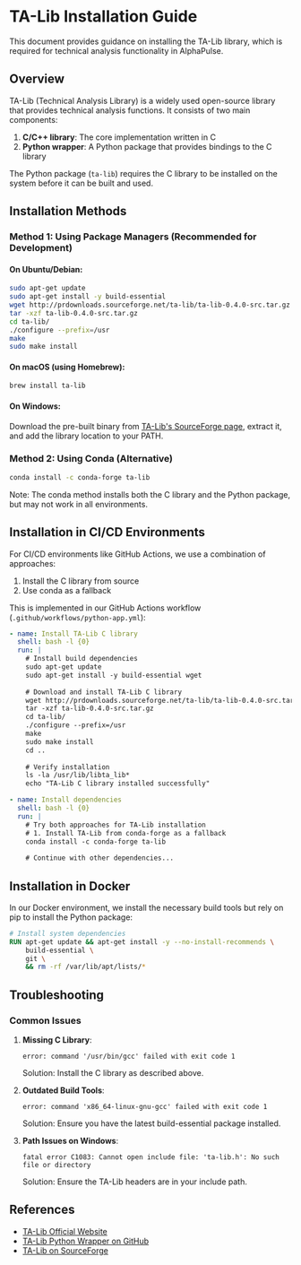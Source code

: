 # TA-Lib Installation Guide

This document provides guidance on installing the TA-Lib library, which is required for technical analysis functionality in AlphaPulse.

## Overview

TA-Lib (Technical Analysis Library) is a widely used open-source library that provides technical analysis functions. It consists of two main components:

1. **C/C++ library**: The core implementation written in C
2. **Python wrapper**: A Python package that provides bindings to the C library

The Python package (`ta-lib`) requires the C library to be installed on the system before it can be built and used.

## Installation Methods

### Method 1: Using Package Managers (Recommended for Development)

#### On Ubuntu/Debian:
```bash
sudo apt-get update
sudo apt-get install -y build-essential
wget http://prdownloads.sourceforge.net/ta-lib/ta-lib-0.4.0-src.tar.gz
tar -xzf ta-lib-0.4.0-src.tar.gz
cd ta-lib/
./configure --prefix=/usr
make
sudo make install
```

#### On macOS (using Homebrew):
```bash
brew install ta-lib
```

#### On Windows:
Download the pre-built binary from [TA-Lib's SourceForge page](http://prdownloads.sourceforge.net/ta-lib/ta-lib-0.4.0-msvc.zip), extract it, and add the library location to your PATH.

### Method 2: Using Conda (Alternative)

```bash
conda install -c conda-forge ta-lib
```

Note: The conda method installs both the C library and the Python package, but may not work in all environments.

## Installation in CI/CD Environments

For CI/CD environments like GitHub Actions, we use a combination of approaches:

1. Install the C library from source
2. Use conda as a fallback

This is implemented in our GitHub Actions workflow (`.github/workflows/python-app.yml`):

```yaml
- name: Install TA-Lib C library
  shell: bash -l {0}
  run: |
    # Install build dependencies
    sudo apt-get update
    sudo apt-get install -y build-essential wget
    
    # Download and install TA-Lib C library
    wget http://prdownloads.sourceforge.net/ta-lib/ta-lib-0.4.0-src.tar.gz
    tar -xzf ta-lib-0.4.0-src.tar.gz
    cd ta-lib/
    ./configure --prefix=/usr
    make
    sudo make install
    cd ..
    
    # Verify installation
    ls -la /usr/lib/libta_lib*
    echo "TA-Lib C library installed successfully"

- name: Install dependencies
  shell: bash -l {0}
  run: |
    # Try both approaches for TA-Lib installation
    # 1. Install TA-Lib from conda-forge as a fallback
    conda install -c conda-forge ta-lib
    
    # Continue with other dependencies...
```

## Installation in Docker

In our Docker environment, we install the necessary build tools but rely on pip to install the Python package:

```dockerfile
# Install system dependencies
RUN apt-get update && apt-get install -y --no-install-recommends \
    build-essential \
    git \
    && rm -rf /var/lib/apt/lists/*
```

## Troubleshooting

### Common Issues

1. **Missing C Library**:
   ```
   error: command '/usr/bin/gcc' failed with exit code 1
   ```
   Solution: Install the C library as described above.

2. **Outdated Build Tools**:
   ```
   error: command 'x86_64-linux-gnu-gcc' failed with exit code 1
   ```
   Solution: Ensure you have the latest build-essential package installed.

3. **Path Issues on Windows**:
   ```
   fatal error C1083: Cannot open include file: 'ta-lib.h': No such file or directory
   ```
   Solution: Ensure the TA-Lib headers are in your include path.

## References

- [TA-Lib Official Website](https://ta-lib.org/)
- [TA-Lib Python Wrapper on GitHub](https://github.com/mrjbq7/ta-lib)
- [TA-Lib on SourceForge](https://sourceforge.net/projects/ta-lib/)